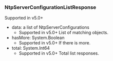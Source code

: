 ### NtpServerConfigurationListResponse
Supported in v5.0+

- data: a list of NtpServerConfigurations
  - Supported in v5.0+
  List of matching objects.
- hasMore: System.Boolean
  - Supported in v5.0+
  If there is more.
- total: System.Int64
  - Supported in v5.0+
  Total list responses.
